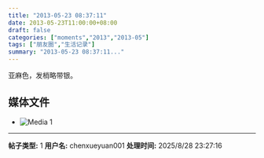 ```yaml
---
title: "2013-05-23 08:37:11"
date: 2013-05-23T11:00:00+08:00
draft: false
categories: ["moments","2013","2013-05"]
tags: ["朋友圈","生活记录"]
summary: "2013-05-23 08:37:11..."
---
```


亚麻色，发梢略带银。

## 媒体文件

- ![Media 1](/Moments/photos/2013-05-23/201305230837110.jpg)

---

**帖子类型:** 1
**用户名:** chenxueyuan001
**处理时间:** 2025/8/28 23:27:16